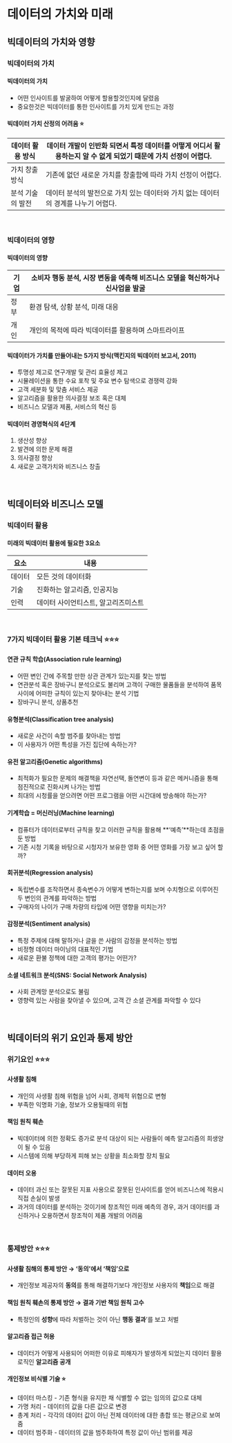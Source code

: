 # 데이터의 가치와 미래

## 빅데이터의 가치와 영향

### 빅데이터의 가치

#### 빅데이터의 가치

- 어떤 인사이트를 발굴하여 어떻게 할용할것인지에 달렸음
- 중요한것은 빅데이터를 통한 인사이트를 가치 있게 만드는 과정

#### 빅데이터 가치 산정의 어려움 ⭐️

| 데이터 활용 방식 | 데이터 개발이 인반화 되면서 특정 데이터를 어떻게 어디서 활용하는지 알 수 없게 되었기 때문에 가치 선정이 어렵다. |
| --- | --- |
| 가치 창출 방식 | 기존에 없던 새로운 가치를 창출함에 따라 가치 선정이 어렵다. |
| 분석 기술의 발전 | 데이터 분석의 발전으로 가치 있는 데이터와 가치 없는 데이터의 경계를 나누기 어렵다. |

<br/>

### 빅데이터의 영향

#### 빅데이터의 영향

| 기업 | 소비자 행동 분석, 시장 변동을 예측해 비즈니스 모델을 혁신하거나 신사업을 발굴 |
| --- | --- |
| 정부 | 환경 탐색, 상황 분석, 미래 대응 |
| 개인 | 개인의 목적에 따라 빅데이터를 활용하며 스마트라이프 |

#### 빅데이터가 가치를 만들어내는 5가지 방식(맥킨지의 빅데이터 보고서, 2011)

- 투명성 제고로 연구개발 및 관리 효율성 제고
- 시뮬레이션을 통한 수요 포착 및 주요 변수 탐색으로 경쟁력 강화
- 고객 세분화 및 맞춤 서비스 제공
- 알고리즘을 활용한 의사결정 보조 혹은 대체
- 비즈니스 모델과 제품, 서비스의 혁신 등

#### 빅데이터 경영혁식의 4단계

1. 생산성 향상
2. 발견에 의한 문제 해결
3. 의사결정 향상
4. 새로운 고객가치와 비즈니스 창출

<br/>

## 빅데이터와 비즈니스 모델

### 빅데이터 활용

#### 미래의 빅데이터 활용에 필요한 3요소

| 요소 | 내용 |
| --- | --- |
| 데이터 | 모든 것의 데이터화 |
| 기술 | 진화하는 알고리즘, 인공지능 |
| 인력 | 데이터 사이언티스트, 알고리즈미스트 |

<br/>

### 7가지 빅데이터 활용 기본 테크닉 ⭐️⭐️⭐️

#### 연관 규칙 학습(Association rule learning)

- 어떤 변인 간에 주목할 만한 상관 관계가 있는지를 찾는 방법
- 연관분석 혹은 장바구니 분석으로도 불리며 고객이 구매한 물품들을 분석하여 품목 사이에 어떠한 규칙이 있는지 찾아내는 분석 기법
- 장바구니 분석, 상품추천

#### 유형분석(Classification tree analysis)

- 새로운 사건이 속할 범주를 찾아내는 방법
- 이 사용자가 어떤 특성을 가진 집단에 속하는가?

#### 유전 알고리즘(Genetic algorithms)

- 최적화가 필요한 문제의 해결책을 자연선택, 돌연변이 등과 같은 메커니즘을 통해 점진적으로 진화시켜 나가는 방법
- 최대의 시청률을 얻으려면 어떤 프로그램을 어떤 시간대에 방송해야 하는가?

#### 기계학습 = 머신러닝(Machine learning)

- 컴퓨터가 데이터로부터 규칙을 찾고 이러한 규칙을 활용해 **‘예측’**하는데 초점을 둔 방법
- 기존 시청 기록을 바탕으로 시청자가 보유한 영화 중 어떤 영화를 가장 보고 싶어 할까?

#### 회귀분석(Regression analysis)

- 독립변수를 조작하면서 종속변수가 어떻게 변하는지를 보며 수치형으로 이루어진 두 변인의 관계를 파악하는 방법
- 구매자의 나이가 구매 차량의 타입에 어떤 영향을 미치는가?

#### 감정분석(Sentiment analysis)

- 특정 주제에 대해 말하거나 글을 쓴 사람의 감정을 분석하는 방법
- 비정형 데이터 마이닝의 대표적인 기법
- 새로운 환불 정책에 대한 고객의 평가는 어떤가?

#### 소셜 네트워크 분석(SNS: Social Network Analysis)

- 사회 관계망 분석으로도 불림
- 영향력 있는 사람을 찾아낼 수 있으며, 고객 간 소셜 관계를 파악할 수 있다

<br/>

## 빅데이터의 위기 요인과 통제 방안

### 위기요인 ⭐️⭐️⭐️

#### 사생활 침해

- 개인의 사생활 침해 위협을 넘어 사회, 경제적 위협으로 변형
- 부족한 익명화 기술, 정보가 오용될때의 위협

#### 책임 원칙 훼손

- 빅데이터에 의한 정확도 증가로 분석 대상이 되는 사람들이 예측 알고리즘의 희생양이 될 수 있음
- 시스템에 의해 부당하게 피해 보는 상황을 최소화할 장치 필요

#### 데이터 오용

- 데이터 과신 또는 잘못된 지표 사용으로 잘못된 인사이트를 얻어 비즈니스에 적용시 직접 손실이 발생
- 과거의 데이터를 분석하는 것이기에 창조적인 미래 예측의 경우, 과거 데이터를 과신하거나 오용하면서 창조적이 제품 개발의 어려움

<br/>

### 통제방안 ⭐️⭐️⭐️

#### 사생활 침해의 통제 방안 → ‘동의’에서 ‘책임’으로

- 개인정보 제공자의 **동의**를 통해 해결하기보다 개인정보 사용자의 **책임**으로 해결

#### 책임 원칙 훼손의 통제 방안 → 결과 기반 책임 원칙 고수

- 특정인의 **성향**에 따라 처벌하는 것이 아닌 **행동 결과**’를 보고 처벌

#### 알고리즘 접근 허용

- 데이터가 어떻게 사용되어 어떠한 이유로 피해자가 발생하게 되었는지 데이터 활용 로직인 **알고리즘 공개**

#### 개인정보 비식별 기술 ⭐️

- 데이터 마스킹 - 기존 형식을 유지한 채 식별할 수 없는 임의의 값으로 대체
- 가명 처리 - 데이터의 값을 다른 값으로 변경
- 총계 처리 - 각각의 데이터 값이 아닌 전체 데이터에 대한 총합 또는 평균으로 보여줌
- 데이터 범주화 - 데이터의 값을 범주화하여 특정 값이 아닌 범위를 제공